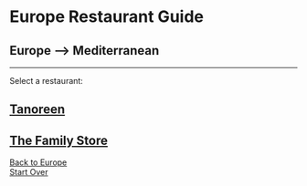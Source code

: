 # Europe Restaurant Guide
## Europe --> Mediterranean
---
Select a restaurant:
## [Tanoreen](http://tanoreen.com)  
## [The Family Store](http://familystorecooks.com)



[Back to Europe](../europe/europe.md)  
[Start Over](../home.md)